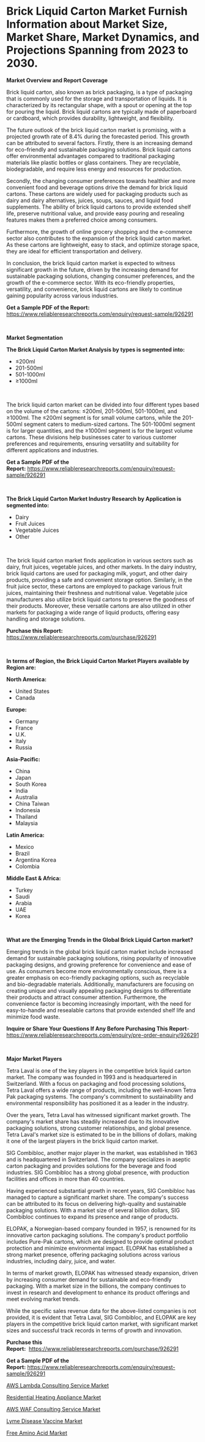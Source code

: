 <p><h1>Brick Liquid Carton Market Furnish Information about Market Size, Market Share, Market Dynamics, and Projections Spanning from 2023 to 2030.</h1></p><p><strong>Market Overview and Report Coverage</strong></p>
<p><p>Brick liquid carton, also known as brick packaging, is a type of packaging that is commonly used for the storage and transportation of liquids. It is characterized by its rectangular shape, with a spout or opening at the top for pouring the liquid. Brick liquid cartons are typically made of paperboard or cardboard, which provides durability, lightweight, and flexibility.</p><p>The future outlook of the brick liquid carton market is promising, with a projected growth rate of 8.4% during the forecasted period. This growth can be attributed to several factors. Firstly, there is an increasing demand for eco-friendly and sustainable packaging solutions. Brick liquid cartons offer environmental advantages compared to traditional packaging materials like plastic bottles or glass containers. They are recyclable, biodegradable, and require less energy and resources for production.</p><p>Secondly, the changing consumer preferences towards healthier and more convenient food and beverage options drive the demand for brick liquid cartons. These cartons are widely used for packaging products such as dairy and dairy alternatives, juices, soups, sauces, and liquid food supplements. The ability of brick liquid cartons to provide extended shelf life, preserve nutritional value, and provide easy pouring and resealing features makes them a preferred choice among consumers.</p><p>Furthermore, the growth of online grocery shopping and the e-commerce sector also contributes to the expansion of the brick liquid carton market. As these cartons are lightweight, easy to stack, and optimize storage space, they are ideal for efficient transportation and delivery.</p><p>In conclusion, the brick liquid carton market is expected to witness significant growth in the future, driven by the increasing demand for sustainable packaging solutions, changing consumer preferences, and the growth of the e-commerce sector. With its eco-friendly properties, versatility, and convenience, brick liquid cartons are likely to continue gaining popularity across various industries.</p></p>
<p><strong>Get a Sample PDF of the Report:</strong> <a href="https://www.reliableresearchreports.com/enquiry/request-sample/926291">https://www.reliableresearchreports.com/enquiry/request-sample/926291</a></p>
<p>&nbsp;</p>
<p><strong>Market Segmentation</strong></p>
<p><strong>The Brick Liquid Carton Market Analysis by types is segmented into:</strong></p>
<p><ul><li>≤200ml</li><li>201-500ml</li><li>501-1000ml</li><li>≥1000ml</li></ul></p>
<p>&nbsp;</p>
<p><p>The brick liquid carton market can be divided into four different types based on the volume of the cartons: ≤200ml, 201-500ml, 501-1000ml, and ≥1000ml. The ≤200ml segment is for small volume cartons, while the 201-500ml segment caters to medium-sized cartons. The 501-1000ml segment is for larger quantities, and the ≥1000ml segment is for the largest volume cartons. These divisions help businesses cater to various customer preferences and requirements, ensuring versatility and suitability for different applications and industries.</p></p>
<p><strong>Get a Sample PDF of the Report:</strong>&nbsp;<a href="https://www.reliableresearchreports.com/enquiry/request-sample/926291">https://www.reliableresearchreports.com/enquiry/request-sample/926291</a></p>
<p>&nbsp;</p>
<p><strong>The Brick Liquid Carton Market Industry Research by Application is segmented into:</strong></p>
<p><ul><li>Dairy</li><li>Fruit Juices</li><li>Vegetable Juices</li><li>Other</li></ul></p>
<p>&nbsp;</p>
<p><p>The brick liquid carton market finds application in various sectors such as dairy, fruit juices, vegetable juices, and other markets. In the dairy industry, brick liquid cartons are used for packaging milk, yogurt, and other dairy products, providing a safe and convenient storage option. Similarly, in the fruit juice sector, these cartons are employed to package various fruit juices, maintaining their freshness and nutritional value. Vegetable juice manufacturers also utilize brick liquid cartons to preserve the goodness of their products. Moreover, these versatile cartons are also utilized in other markets for packaging a wide range of liquid products, offering easy handling and storage solutions.</p></p>
<p><strong>Purchase this Report:</strong>&nbsp; <a href="https://www.reliableresearchreports.com/purchase/926291">https://www.reliableresearchreports.com/purchase/926291</a></p>
<p>&nbsp;</p>
<p><strong>In terms of Region, the Brick Liquid Carton Market Players available by Region are:</strong></p>
<p>
    <p> <strong> North America: </strong>
        <ul>
            <li>United States</li>
            <li>Canada</li>
        </ul>
        </p> 
    <p> <strong> Europe: </strong>
        <ul>
            <li>Germany</li>
            <li>France</li>
            <li>U.K.</li>
            <li>Italy</li>
            <li>Russia</li>
        </ul>
        </p> 
    <p> <strong> Asia-Pacific: </strong>
        <ul>
            <li>China</li>
            <li>Japan</li>
            <li>South Korea</li>
            <li>India</li>
            <li>Australia</li>
            <li>China Taiwan</li>
            <li>Indonesia</li>
            <li>Thailand</li>
            <li>Malaysia</li>
        </ul>
        </p> 
    <p> <strong> Latin America: </strong>
        <ul>
            <li>Mexico</li>
            <li>Brazil</li>
            <li>Argentina Korea</li>
            <li>Colombia</li>
        </ul>
        </p> 
    <p> <strong> Middle East & Africa: </strong>
        <ul>
            <li>Turkey</li>
            <li>Saudi</li>
            <li>Arabia</li>
            <li>UAE</li>
            <li>Korea</li>
        </ul>
    </p>
    </p>
<p>&nbsp;</p>
<p><strong>What are the Emerging Trends in the Global Brick Liquid Carton market?</strong></p>
<p><p>Emerging trends in the global brick liquid carton market include increased demand for sustainable packaging solutions, rising popularity of innovative packaging designs, and growing preference for convenience and ease of use. As consumers become more environmentally conscious, there is a greater emphasis on eco-friendly packaging options, such as recyclable and bio-degradable materials. Additionally, manufacturers are focusing on creating unique and visually appealing packaging designs to differentiate their products and attract consumer attention. Furthermore, the convenience factor is becoming increasingly important, with the need for easy-to-handle and resealable cartons that provide extended shelf life and minimize food waste.</p></p>
<p><strong>Inquire or Share Your Questions If Any Before Purchasing This Report</strong>- <a href="https://www.reliableresearchreports.com/enquiry/pre-order-enquiry/926291">https://www.reliableresearchreports.com/enquiry/pre-order-enquiry/926291</a></p>
<p>&nbsp;</p>
<p><strong>Major Market Players</strong></p>
<p><p>Tetra Laval is one of the key players in the competitive brick liquid carton market. The company was founded in 1993 and is headquartered in Switzerland. With a focus on packaging and food processing solutions, Tetra Laval offers a wide range of products, including the well-known Tetra Pak packaging systems. The company's commitment to sustainability and environmental responsibility has positioned it as a leader in the industry. </p><p>Over the years, Tetra Laval has witnessed significant market growth. The company's market share has steadily increased due to its innovative packaging solutions, strong customer relationships, and global presence. Tetra Laval's market size is estimated to be in the billions of dollars, making it one of the largest players in the brick liquid carton market.</p><p>SIG Combibloc, another major player in the market, was established in 1963 and is headquartered in Switzerland. The company specializes in aseptic carton packaging and provides solutions for the beverage and food industries. SIG Combibloc has a strong global presence, with production facilities and offices in more than 40 countries.</p><p>Having experienced substantial growth in recent years, SIG Combibloc has managed to capture a significant market share. The company's success can be attributed to its focus on delivering high-quality and sustainable packaging solutions. With a market size of several billion dollars, SIG Combibloc continues to expand its presence and range of products.</p><p>ELOPAK, a Norwegian-based company founded in 1957, is renowned for its innovative carton packaging solutions. The company's product portfolio includes Pure-Pak cartons, which are designed to provide optimal product protection and minimize environmental impact. ELOPAK has established a strong market presence, offering packaging solutions across various industries, including dairy, juice, and water.</p><p>In terms of market growth, ELOPAK has witnessed steady expansion, driven by increasing consumer demand for sustainable and eco-friendly packaging. With a market size in the billions, the company continues to invest in research and development to enhance its product offerings and meet evolving market trends.</p><p>While the specific sales revenue data for the above-listed companies is not provided, it is evident that Tetra Laval, SIG Combibloc, and ELOPAK are key players in the competitive brick liquid carton market, with significant market sizes and successful track records in terms of growth and innovation.</p></p>
<p><strong>Purchase this Report:</strong>&nbsp;&nbsp;<a href="https://www.reliableresearchreports.com/purchase/926291">https://www.reliableresearchreports.com/purchase/926291</a></p>
<p></p>
<p><strong>Get a Sample PDF of the Report:</strong>&nbsp;<a href="https://www.reliableresearchreports.com/enquiry/request-sample/926291">https://www.reliableresearchreports.com/enquiry/request-sample/926291</a></p>
<p><p><a href="https://www.linkedin.com/pulse/aws-lambda-consulting-service-market-research-report/">AWS Lambda Consulting Service Market</a></p><p><a href="https://www.linkedin.com/pulse/residential-heating-appliance-market-insights-players-forecast-q2dpc/">Residential Heating Appliance Market</a></p><p><a href="https://www.linkedin.com/pulse/aws-waf-consulting-service-market-research-report-unlocks-analysis/">AWS WAF Consulting Service Market</a></p><p><a href="https://medium.com/@twiladurgan/lyme-disease-vaccine-market-the-key-to-successful-business-strategy-forecast-till-2030-7d0e8f2c8cc2">Lyme Disease Vaccine Market</a></p><p><a href="https://medium.com/@dellkoepp/free-amino-acid-market-size-growth-forecast-2023-2030-7614c91d8ba6">Free Amino Acid Market</a></p></p>